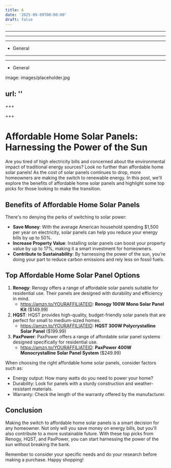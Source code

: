```yaml
---
title: A
date: '2025-09-09T00:00:00'
draft: false
---
```


---



---

---




- General
---

---

- General

image: images/placeholder.jpg

url: ''
---

+++





+++





**Affordable Home Solar Panels: Harnessing the Power of the Sun**
=====================================================

Are you tired of high electricity bills and concerned about the environmental impact of traditional energy sources? Look no further than affordable home solar panels! As the cost of solar panels continues to drop, more homeowners are making the switch to renewable energy. In this post, we'll explore the benefits of affordable home solar panels and highlight some top picks for those looking to make the transition.

**Benefits of Affordable Home Solar Panels**
-----------------------------------------

There's no denying the perks of switching to solar power:

* **Save Money**: With the average American household spending $1,500 per year on electricity, solar panels can help you reduce your energy bills by up to 50%.
* **Increase Property Value**: Installing solar panels can boost your property value by up to 17%, making it a smart investment for homeowners.
* **Contribute to Sustainability**: By harnessing the power of the sun, you're doing your part to reduce carbon emissions and rely less on fossil fuels.

**Top Affordable Home Solar Panel Options**
--------------------------------------------

1. **Renogy**: Renogy offers a range of affordable solar panels suitable for residential use. Their panels are designed with durability and efficiency in mind.
	* https://amzn.to/YOURAFFILIATEID: **Renogy 100W Mono Solar Panel Kit** ($149.99)
2. **HQST**: HQST provides high-quality, budget-friendly solar panels that are perfect for small to medium-sized homes.
	* https://amzn.to/YOURAFFILIATEID: **HQST 300W Polycrystalline Solar Panel** ($199.99)
3. **PaxPower**: PaxPower offers a range of affordable solar panel systems designed specifically for residential use.
	* https://amzn.to/YOURAFFILIATEID: **PaxPower 400W Monocrystalline Solar Panel System** ($249.99)

When choosing the right affordable home solar panels, consider factors such as:

* Energy output: How many watts do you need to power your home?
* Durability: Look for panels with a sturdy construction and weather-resistant materials.
* Warranty: Check the length of the warranty offered by the manufacturer.

**Conclusion**
----------

Making the switch to affordable home solar panels is a smart decision for any homeowner. Not only will you save money on energy bills, but you'll also contribute to a more sustainable future. With these top picks from Renogy, HQST, and PaxPower, you can start harnessing the power of the sun without breaking the bank.

Remember to consider your specific needs and do your research before making a purchase. Happy shopping!